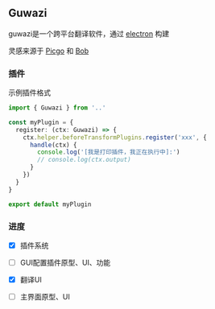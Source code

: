 ## Guwazi

guwazi是一个跨平台翻译软件，通过 [electron]() 构建

灵感来源于 [Picgo]() 和 [Bob]()

### 插件

示例插件格式

```ts
import { Guwazi } from '..'

const myPlugin = {
  register: (ctx: Guwazi) => {
    ctx.helper.beforeTransformPlugins.register('xxx', {
      handle(ctx) {
        console.log('[我是打印插件，我正在执行中]:')
        // console.log(ctx.output)
      }
    })
  }
}

export default myPlugin
```

### 进度

- [x] 插件系统
- [ ] GUI配置插件原型、UI、功能
- [x] 翻译UI
- [ ] 主界面原型、UI

